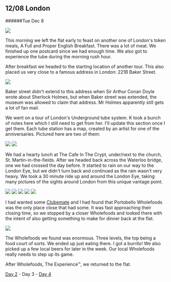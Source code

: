 12/08 London
------------
######Tue Dec  8

![](IMG_20151208_092727.jpg)

This morning we left the flat early to feast on another one of London's token meals, A Full and Proper English Breakfast. There was a lot of meat. We finished up one postcard since we had enough time. We also got to experience the tube during the morning rush hour.

After breakfast we headed to the starting location of another tour. This also placed us very close to a famous address in London: 221B Baker Street.

![](IMG_20151208_104508.jpg)

Baker street didn't extend to this address when Sir Arthur Conan Doyle wrote about Sherlock Holmes, but when Baker street was extended, the museum was allowed to claim that address. Mr Holmes apparently still gets a lot of fan mail.

We went on a tour of London's Underground tube system. K took a bunch of notes here which I still need to get from her. I'll update this section once I get them. Each tube station has a map, created by an artist for one of the anniversaries. Pictured here are two of them:

![](IMG_20151208_115704.jpg)
![](IMG_20151208_125536.jpg)

We had a hearty lunch at The Cafe In The Crypt, under/next to the church, St. Martin-in-the-fields. After we headed back across the Waterloo bridge, one we had crossed the day before. It started to rain on our way to the London Eye, but we didn't turn back and continued as the rain wasn't very heavy. We took a 30 minute ride up and around the London Eye, taking many pictures of the sights around London from this unique vantage point.

![](IMG_20151208_155121.jpg)
![](IMG_20151208_154515.jpg)
![](IMG_20151208_155833.jpg)
![](IMG_20151208_160214.jpg)
![](IMG_20151208_154435.jpg)

I had wanted some [Clubemate](http://www.clubmate.de/) and I had found that Portobello Wholefoods was the only place close that had some. It was fast approaching their closing time, so we stopped by a closer Wholefoods and looked there with the intent of also getting something to make for dinner back at the flat.


![](IMG_20151208_184809.jpg)

The Wholefoods we found was enormous. Three levels, the top being a food court of sorts. We ended up just eating there. I got a burrito! We also picked up a few local beers for later in the week. Our local Wholefoods really needs to step up its game.

After Wholefoods, The Experience™, we returned to the flat.

[Day 2](12-07-London.md) - Day 3 - [Day 4](12-09-London.md)
